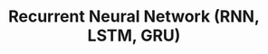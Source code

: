 ---
layout: page

parent_id: 2.3-nn
id: 3-rnn
title: "Recurrent Neural Network (RNN, LSTM, GRU)"
---